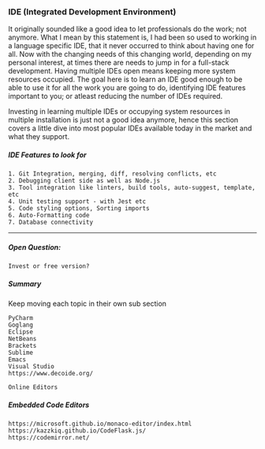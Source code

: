 ### IDE \(Integrated Development Environment\)

It originally sounded like a good idea to let professionals do the work; not anymore. What I mean by this statement is, I had been so used to working in a language specific IDE, that it never occurred to think about having one for all. Now with the changing needs of this changing world, depending on my personal interest, at times there are needs to jump in for a full-stack development. Having multiple IDEs open means keeping more system resources occupied. The goal here is to learn an IDE good enough to be able to use it for all the work you are going to do, identifying IDE features important to you; or atleast reducing the number of IDEs required.

Investing in learning multiple IDEs or occupying system resources in multiple installation is just not a good idea anymore, hence this section covers a little dive into most popular IDEs available today in the market and what they support.

##### IDE Features to look for

```
1. Git Integration, merging, diff, resolving conflicts, etc
2. Debugging client side as well as Node.js
3. Tool integration like linters, build tools, auto-suggest, template, etc
4. Unit testing support - with Jest etc
5. Code styling options, Sorting imports
6. Auto-Formatting code
7. Database connectivity
```

---

##### Open Question:

```
Invest or free version?
```

##### Summary

Keep moving each topic in their own sub section

```
PyCharm
Goglang
Eclipse
NetBeans
Brackets
Sublime
Emacs
Visual Studio
https://www.decoide.org/

Online Editors
```

##### Embedded Code Editors

```
https://microsoft.github.io/monaco-editor/index.html
https://kazzkiq.github.io/CodeFlask.js/
https://codemirror.net/

```



